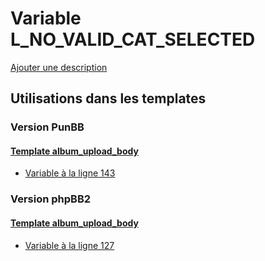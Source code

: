 # Variable L_NO_VALID_CAT_SELECTED
[Ajouter une description](https://fa-tvars.appspot.com/var/L_NO_VALID_CAT_SELECTED)

## Utilisations dans les templates

### Version PunBB

#### [Template album_upload_body](punbb/album_upload_body.md)
* [Variable &agrave; la ligne 143](../punbb/album_upload_body.tpl#L143)

### Version phpBB2

#### [Template album_upload_body](subsilver/album_upload_body.md)
* [Variable &agrave; la ligne 127](../subsilver/album_upload_body.tpl#L127)